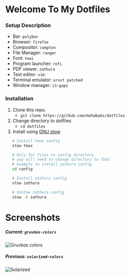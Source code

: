 Welcome To My  Dotfiles
=======================

### Setup Description

* Bar: ``` polybar ```
* Browser: ``` firefox ```
* Compositor: ``` compton ```
* File Manager: ``` ranger ```
* Font: ``` tewi ```
* Program launcher: ``` rofi ```
* PDF viewer: ``` zathura ```
* Text editor: ``` vim ```
* Terminal emulator: ``` urxvt patched ```
* Window manager: ``` i3-gaps ```

<!-- ### Directory Description -->

<!-- | Directory          |     Description                                   | -->
<!-- | ---------          | :-----------------------------------------------: | -->
<!-- | [bash]             | contains Xresources and bashrc files              | -->
<!-- | [colors/.colors]   | all my Xresources colorschemes can be found here  | -->
<!-- | [compton]          | compton.conf config file                          | -->
<!-- | [config]           | contains .config files e.g i3,mpd,dunst,ncmpcpp   | -->
<!-- | [homepage/homepage]| my custom startpage                               | -->
<!-- | [local/.local]     | contains my all my scripts                        | -->
<!-- | [newsbeuter/.newsbeuter] | urls and config files for newsbeuter        | -->
<!-- | [themes/.themes/mywood] | modified gtk theme based on murrine          | -->
<!-- | [tmux]             | tmux.conf file                                    | -->
<!-- | [vim]              | contains my custom vim colorsheme and vimrc       | -->
<!-- | [weechat/.weechat] | weechat.conf file                                 | -->
<!-- -->

### Installation

1. Clone this repo.
   *  ``` git clone https://github.com/mohabaks/dotfiles ```
2. Change directory to dotfiles
   * ``` cd dotfiles ```
3. Install using [GNU stow]
```bash
   # Install tmux config
   stow tmux

   # Only for files in config directory
   # you will need to change directory to that
   # example to install zathura config 
   cd config

   # Install zathura config
   stow zathura

   # Unstow zathura config
   stow -D zathura
```

# Screenshots

##### Current: ``` gruvbox-colors ```

![Gruvbox colors](http://imgur.com/BgAa1bU.png)
##### Previous: ``` solarized-colors ```

![Solarized](http://imgur.com/HQMMyMF.png)


[GNU stow]: https://www.gnu.org/s/stow/manual/stow.html
[bash]: https://github.com/mohabaks/dotfiles/tree/master/bash
[colors/.colors]: https://github.com/mohabaks/dotfiles/tree/master/colors/.colors
[compton]: https://github.com/mohabaks/dotfiles/tree/master/compton
[config]: https://github.com/mohabaks/dotfiles/tree/master/config
[homepage/homepage]: https://github.com/mohabaks/dotfiles/tree/master/homepage/homepage
[local/.local]: https://github.com/mohabaks/dotfiles/tree/master/local/.local
[newsbeuter/.newsbeuter]: https://github.com/mohabaks/dotfiles/tree/master/newsbeuter/.newsbeuter
[themes/.themes/mywood]: https://github.com/mohabaks/dotfiles/tree/master/themes/.themes/mywood
[tmux]: https://github.com/mohabaks/dotfiles/tree/master/tmux
[vim]: https://github.com/mohabaks/dotfiles/tree/master/vim
[weechat/.weechat]: https://github.com/mohabaks/dotfiles/tree/master/weechat/.weechat
